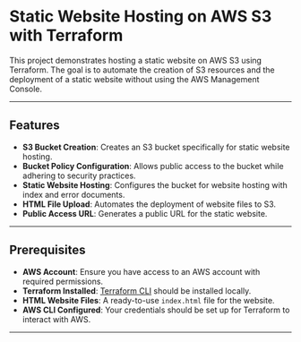 # Static Website Hosting on AWS S3 with Terraform

This project demonstrates hosting a static website on AWS S3 using Terraform. The goal is to automate the creation of S3 resources and the deployment of a static website without using the AWS Management Console.

---

## Features

- **S3 Bucket Creation**: Creates an S3 bucket specifically for static website hosting.
- **Bucket Policy Configuration**: Allows public access to the bucket while adhering to security practices.
- **Static Website Hosting**: Configures the bucket for website hosting with index and error documents.
- **HTML File Upload**: Automates the deployment of website files to S3.
- **Public Access URL**: Generates a public URL for the static website.

---

## Prerequisites

- **AWS Account**: Ensure you have access to an AWS account with required permissions.
- **Terraform Installed**: [Terraform CLI](https://www.terraform.io/downloads) should be installed locally.
- **HTML Website Files**: A ready-to-use `index.html` file for the website.
- **AWS CLI Configured**: Your credentials should be set up for Terraform to interact with AWS.

---

